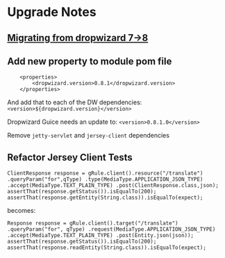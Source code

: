 # Upgrade Notes

## [Migrating from dropwizard 7->8](https://github.com/dropwizard/dropwizard/wiki/Upgrade-guide-0.7.x-to-0.8.x)

## Add new property to module pom file

```
    <properties>
        <dropwizard.version>0.8.1</dropwizard.version>
    </properties>
```

And add that to each of the DW dependencies: `<version>${dropwizard.version}</version>`

Dropwizard Guice needs an update to: `<version>0.8.1.0</version>`

Remove `jetty-servlet` and `jersey-client` dependencies

## Refactor Jersey Client Tests

`
    ClientResponse response =
        gRule.client().resource("/translate")
            .queryParam("for",qType)
            .type(MediaType.APPLICATION_JSON_TYPE)
            .accept(MediaType.TEXT_PLAIN_TYPE)
            .post(ClientResponse.class,json);
    assertThat(response.getStatus()).isEqualTo(200);
    assertThat(response.getEntity(String.class)).isEqualTo(expect);
`

becomes: 

`
    Response response =
        gRule.client().target("/translate")
            .queryParam("for", qType)
            .request(MediaType.APPLICATION_JSON_TYPE)
            .accept(MediaType.TEXT_PLAIN_TYPE)
            .post(Entity.json(json));
    assertThat(response.getStatus()).isEqualTo(200);
    assertThat(response.readEntity(String.class)).isEqualTo(expect);
`

